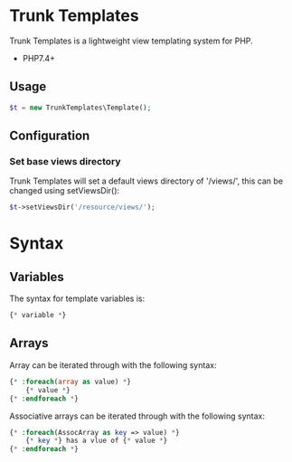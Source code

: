 # Trunk Templates

Trunk Templates is a lightweight view templating system for PHP.

- PHP7.4+

## Usage
```php
$t = new TrunkTemplates\Template();
```

## Configuration

### Set base views directory
Trunk Templates will set a default views directory of '/views/', this can be changed using setViewsDir():
```php
$t->setViewsDir('/resource/views/');
```

# Syntax
## Variables

The syntax for template variables is:
```php
{* variable *}
```
## Arrays
Array can be iterated through with the following syntax:
```php
{* :foreach(array as value) *}
    {* value *}
{* :endforeach *}
```

Associative arrays can be iterated through with the following syntax:
```php
{* :foreach(AssocArray as key => value) *}
    {* key *} has a vlue of {* value *}
{* :endforeach *}